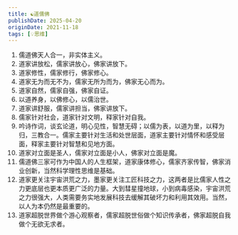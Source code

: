 ```yaml
---
title: ☯️道儒佛
publishDate: 2025-04-20
originDate: 2021-11-18
tags: [💡思维]
---
```


1. 儒道佛天人合一，非实体主义。
2. 道家讲放松，儒家讲放心，佛家讲放下。
3. 道家修性，儒家修行，佛家修心。
4. 道家无为而无不为，儒家无所为而为，佛家无心而为。
5. 道家自然，儒家自强，佛家自证。
6. 以道养身，以佛修心，以儒治世。
7. 道家讲舒服，儒家讲担当，佛家讲放下。
8. 儒家针对社会，道家针对文明，释家针对自我。
9. 吟诗作词，谈玄论道，明心见性，智慧无碍；以儒为表，以道为里，以释为归，三教合一。儒家主要针对生活和处世层面，道家主要针对情怀和感受层面，释家主要针对智慧和见地方面。
10. 道家对立面是圣人，儒家对立面是小人，佛家对立面是魔。
11. 儒道佛三家可作为中国人的人生框架，道家康体修心，儒家齐家传智，佛家消业创新，当然科学理性思维是基础。
12. 道家更关注宇宙洪荒之力，墨家更关注工匠科技之力，这两者是比儒家人性之力更底层也更本质更广泛的力量。大到彗星撞地球，小到病毒感染，宇宙洪荒之力很强大，人类需要务实地发展科技去缓解其破坏力和利用其效用。当然，以人为本仍然是最重要的。
13. 道家超脱世界做个游心观察者，儒家超脱世俗做个知识传承者，佛家超脱自我做个无欲无求者。
